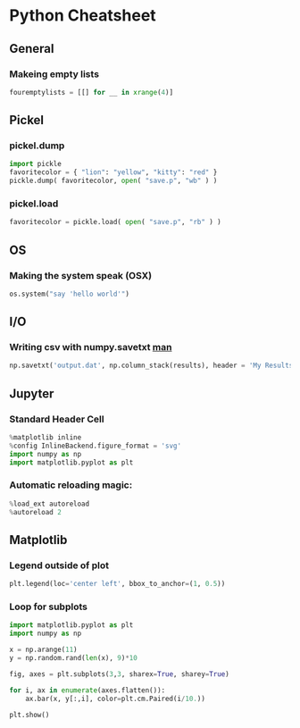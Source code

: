 Python Cheatsheet
=================

General
-------

### Makeing empty lists

```python
fouremptylists = [[] for __ in xrange(4)]
```


Pickel
------

### pickel.dump

```python
import pickle
favoritecolor = { "lion": "yellow", "kitty": "red" }
pickle.dump( favoritecolor, open( "save.p", "wb" ) )
```

### pickel.load

```python
favoritecolor = pickle.load( open( "save.p", "rb" ) )
```

OS
--

### Making the system speak (OSX)

```python
os.system("say 'hello world'")
```

I/O
---

### Writing csv with numpy.savetxt [man](http://docs.scipy.org/doc/numpy/reference/generated/numpy.savetxt.html)
```python
np.savetxt('output.dat', np.column_stack(results), header = 'My Results', delimiter = ",")
```

Jupyter
-------

### Standard Header Cell
```python
%matplotlib inline
%config InlineBackend.figure_format = 'svg'
import numpy as np
import matplotlib.pyplot as plt
```

### Automatic reloading magic:
```python
%load_ext autoreload
%autoreload 2
```


Matplotlib
----------

### Legend outside of plot
```python
plt.legend(loc='center left', bbox_to_anchor=(1, 0.5))
```

### Loop for subplots
```python
import matplotlib.pyplot as plt
import numpy as np

x = np.arange(11)
y = np.random.rand(len(x), 9)*10

fig, axes = plt.subplots(3,3, sharex=True, sharey=True)

for i, ax in enumerate(axes.flatten()):
    ax.bar(x, y[:,i], color=plt.cm.Paired(i/10.))

plt.show()
```
